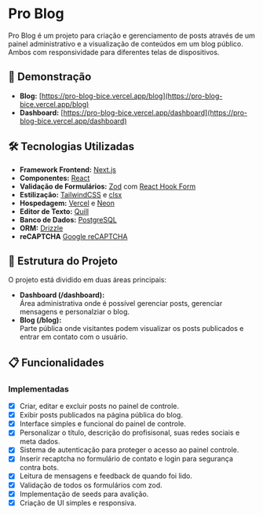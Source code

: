 # Pro Blog

Pro Blog é um projeto para criação e gerenciamento de posts através de um painel administrativo e a visualização de conteúdos em um blog público. Ambos com responsividade para diferentes telas de dispositivos.

## 🚀 Demonstração

- **Blog:** [https://pro-blog-bice.vercel.app/blog](https://pro-blog-bice.vercel.app/blog)
- **Dashboard:** [https://pro-blog-bice.vercel.app/dashboard](https://pro-blog-bice.vercel.app/dashboard)

## 🛠️ Tecnologias Utilizadas

- **Framework Frontend:** [Next.js](https://nextjs.org/)
- **Componentes:** [React](https://reactjs.org/)
- **Validação de Formulários:** [Zod](https://zod.dev/) com [React Hook Form](https://react-hook-form.com/)
- **Estilização:** [TailwindCSS](https://tailwindcss.com/) e [clsx](https://github.com/lukeed/clsx)
- **Hospedagem:** [Vercel](https://vercel.com/) e [Neon](https://neon.tech/home)
- **Editor de Texto:** [Quill](https://quilljs.com/)
- **Banco de Dados:** [PostgreSQL](https://www.postgresql.org/)
- **ORM:** [Drizzle](https://orm.drizzle.team/)
- **reCAPTCHA** [Google reCAPTCHA](https://developers.google.com/recaptcha)

## 📂 Estrutura do Projeto

O projeto está dividido em duas áreas principais:

- **Dashboard (/dashboard):**  
   Área administrativa onde é possível gerenciar posts, gerenciar mensagens e personalziar o blog.
- **Blog (/blog):**  
   Parte pública onde visitantes podem visualizar os posts publicados e entrar em contato com o usuário.

## 📋 Funcionalidades

### Implementadas

- [x] Criar, editar e excluir posts no painel de controle.
- [x] Exibir posts publicados na página pública do blog.
- [x] Interface simples e funcional do painel de controle.
- [x] Personalizar o título, descrição do profisisonal, suas redes sociais e meta dados.
- [x] Sistema de autenticação para proteger o acesso ao painel controle.
- [x] Inserir recaptcha no formulário de contato e login para segurança contra bots.
- [x] Leitura de mensagens e feedback de quando foi lido.
- [x] Validação de todos os formulários com zod.
- [x] Implementação de seeds para avalição.
- [x] Criação de UI simples e responsiva.
